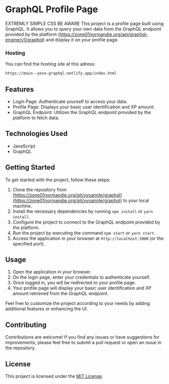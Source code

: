 # GraphQL Profile Page
EXTREMLY SIMPLE CSS BE AWARE
This project is a profile page built using GraphQL. It allows you to query your own data from the GraphQL endpoint provided by the platform (https://zone01normandie.org/api/graphql-engine/v1/graphql) and display it on your profile page.

### Hosting 
You can find the hosting site at this adress:
```bash
https://main--yoso-graphql.netlify.app/index.html
```


## Features

- Login Page: Authenticate yourself to access your data.
- Profile Page: Displays your basic user identification and XP amount.
- GraphQL Endpoint: Utilizes the GraphQL endpoint provided by the platform to fetch data.

## Technologies Used

- JavaScript
- GraphQL

## Getting Started

To get started with the project, follow these steps:

1. Clone the repository from [https://zone01normandie.org/git/yyoannle/graphql](https://zone01normandie.org/git/yyoannle/graphql) to your local machine.
2. Install the necessary dependencies by running `npm install` or `yarn install`.
3. Configure the project to connect to the GraphQL endpoint provided by the platform.
4. Run the project by executing the command `npm start` or `yarn start`.
5. Access the application in your browser at `http://localhost:3000` (or the specified port).

## Usage

1. Open the application in your browser.
2. On the login page, enter your credentials to authenticate yourself.
3. Once logged in, you will be redirected to your profile page.
4. Your profile page will display your basic user identification and XP amount retrieved from the GraphQL endpoint.

Feel free to customize the project according to your needs by adding additional features or enhancing the UI.

## Contributing

Contributions are welcome! If you find any issues or have suggestions for improvements, please feel free to submit a pull request or open an issue in the repository.

## License

This project is licensed under the [MIT License](https://opensource.org/licenses/MIT).
